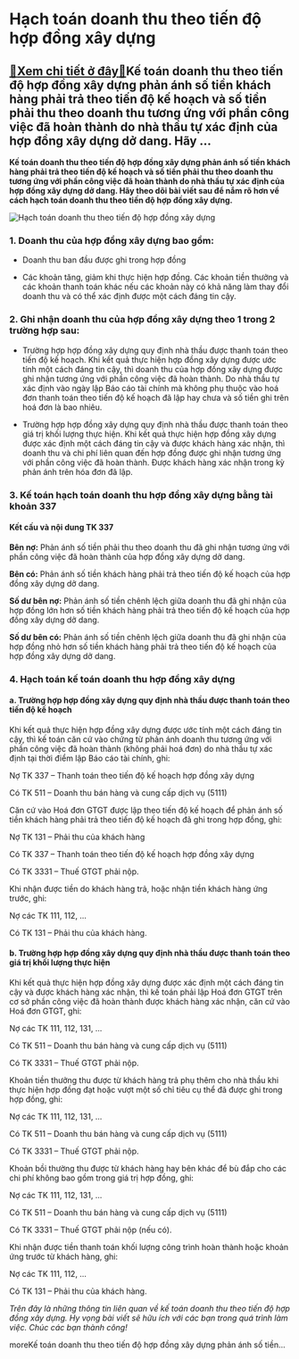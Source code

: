 Hạch toán doanh thu theo tiến độ hợp đồng xây dựng
==================================================

[:gift:Xem chi tiết ở đây:gift:](https://hddtvn.com/hach-toan-doanh-thu-theo-tien-do-hop-dong-xay-dung/)Kế toán doanh thu theo tiến độ hợp đồng xây dựng phản ánh số tiền khách hàng phải trả theo tiến độ kế hoạch và số tiền phải thu theo doanh thu tương ứng với phần công việc đã hoàn thành do nhà thầu tự xác định của hợp đồng xây dựng dở dang. Hãy …
------------------------------------------------------------------------------------------------------------------------------------------------------------------------------------------------------------------------------------------------------

**Kế toán doanh thu theo tiến độ hợp đồng xây dựng phản ánh số tiền khách hàng phải trả theo tiến độ kế hoạch và số tiền phải thu theo doanh thu tương ứng với phần công việc đã hoàn thành do nhà thầu tự xác định của hợp đồng xây dựng dở dang. Hãy theo dõi bài viết sau để nắm rõ hơn về cách hạch toán doanh thu theo tiến độ hợp đồng xây dựng.**


![Hạch toán doanh thu theo tiến độ hợp đồng xây dựng](https://hddtvn.com/wp-content/uploads/2021/01/construction_104033-72.jpg)


### 1. Doanh thu của hợp đồng xây dựng bao gồm:




* Doanh thu ban đầu được ghi trong hợp đồng

* Các khoản tăng, giảm khi thực hiện hợp đồng. Các khoản tiền thưởng và các khoản thanh toán khác nếu các khoản này có khả năng làm thay đổi doanh thu và có thể xác định được một cách đáng tin cậy.



### 2. Ghi nhận doanh thu của hợp đồng xây dựng theo 1 trong 2 trường hợp sau:




* Trường hợp hợp đồng xây dựng quy định nhà thầu được thanh toán theo tiến độ kế hoạch. Khi kết quả thực hiện hợp đồng xây dựng được ước tính một cách đáng tin cậy, thì doanh thu của hợp đồng xây dựng được ghi nhận tương ứng với phần công việc đã hoàn thành. Do nhà thầu tự xác định vào ngày lập Báo cáo tài chính mà không phụ thuộc vào hoá đơn thanh toán theo tiến độ kế hoạch đã lập hay chưa và số tiền ghi trên hoá đơn là bao nhiêu.

* Trường hợp hợp đồng xây dựng quy định nhà thầu được thanh toán theo giá trị khối lượng thực hiện. Khi kết quả thực hiện hợp đồng xây dựng được xác định một cách đáng tin cậy và được khách hàng xác nhận, thì doanh thu và chi phí liên quan đến hợp đồng được ghi nhận tương ứng với phần công việc đã hoàn thành. Được khách hàng xác nhận trong kỳ phản ánh trên hóa đơn đã lập.



### 3. Kế toán hạch toán doanh thu hợp đồng xây dựng bằng tài khoản 337


#### Kết cấu và nội dung TK 337


**Bên nợ:** Phản ánh số tiền phải thu theo doanh thu đã ghi nhận tương ứng với phần công việc đã hoàn thành của hợp đồng xây dựng dở dang.


**Bên có:** Phản ánh số tiền khách hàng phải trả theo tiến độ kế hoạch của hợp đồng xây dựng dở dang.


**Số dư bên nợ:** Phản ánh số tiền chênh lệch giữa doanh thu đã ghi nhận của hợp đồng lớn hơn số tiền khách hàng phải trả theo tiến độ kế hoạch của hợp đồng xây dựng dở dang.


**Số dư bên có:** Phản ánh số tiền chênh lệch giữa doanh thu đã ghi nhận của hợp đồng nhỏ hơn số tiền khách hàng phải trả theo tiến độ kế hoạch của hợp đồng xây dựng dở dang.


### 4. Hạch toán kế toán doanh thu hợp đồng xây dựng


#### a. Trường hợp hợp đồng xây dựng quy định nhà thầu được thanh toán theo tiến độ kế hoạch


Khi kết quả thực hiện hợp đồng xây dựng được ước tính một cách đáng tin cậy, thì kế toán căn cứ vào chứng từ phản ánh doanh thu tương ứng với phần công việc đã hoàn thành (không phải hoá đơn) do nhà thầu tự xác định tại thời điểm lập Báo cáo tài chính, ghi:


Nợ TK 337 – Thanh toán theo tiến độ kế hoạch hợp đồng xây dựng  

Có TK 511 – Doanh thu bán hàng và cung cấp dịch vụ (5111)


Căn cứ vào Hoá đơn GTGT được lập theo tiến độ kế hoạch để phản ánh số tiền khách hàng phải trả theo tiến độ kế hoạch đã ghi trong hợp đồng, ghi:


Nợ TK 131 – Phải thu của khách hàng  

Có TK 337 – Thanh toán theo tiến độ kế hoạch hợp đồng xây dựng  

Có TK 3331 – Thuế GTGT phải nộp.


Khi nhận được tiền do khách hàng trả, hoặc nhận tiền khách hàng ứng trước, ghi:


Nợ các TK 111, 112, …  

Có TK 131 – Phải thu của khách hàng.


#### b. Trường hợp hợp đồng xây dựng quy định nhà thầu được thanh toán theo giá trị khối lượng thực hiện


Khi kết quả thực hiện hợp đồng xây dựng được xác định một cách đáng tin cậy và được khách hàng xác nhận, thì kế toán phải lập Hoá đơn GTGT trên cơ sở phần công việc đã hoàn thành được khách hàng xác nhận, căn cứ vào Hoá đơn GTGT, ghi:


Nợ các TK 111, 112, 131, …  

Có TK 511 – Doanh thu bán hàng và cung cấp dịch vụ (5111)  

Có TK 3331 – Thuế GTGT phải nộp.


Khoản tiền thưởng thu được từ khách hàng trả phụ thêm cho nhà thầu khi thực hiện hợp đồng đạt hoặc vượt một số chỉ tiêu cụ thể đã được ghi trong hợp đồng, ghi:


Nợ các TK 111, 112, 131, …  

Có TK 511 – Doanh thu bán hàng và cung cấp dịch vụ (5111)  

Có TK 3331 – Thuế GTGT phải nộp.


Khoản bồi thường thu được từ khách hàng hay bên khác để bù đắp cho các chi phí không bao gồm trong giá trị hợp đồng, ghi:


Nợ các TK 111, 112, 131, …  

Có TK 511 – Doanh thu bán hàng và cung cấp dịch vụ (5111)  

Có TK 3331 – Thuế GTGT phải nộp (nếu có).


Khi nhận được tiền thanh toán khối lượng công trình hoàn thành hoặc khoản ứng trước từ khách hàng, ghi:


Nợ các TK 111, 112, …  

Có TK 131 – Phải thu của khách hàng.


*Trên đây là những thông tin liên quan về kế toán doanh thu theo tiến độ hợp đồng xây dựng. Hy vọng bài viết sẽ hữu ích với các bạn trong quá trình làm việc. Chúc các bạn thành công!*


moreKế toán doanh thu theo tiến độ hợp đồng xây dựng phản ánh số tiền…

